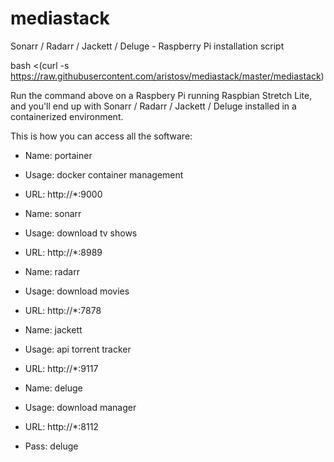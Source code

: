 # mediastack
Sonarr / Radarr / Jackett / Deluge - Raspberry Pi installation script

bash <(curl -s https://raw.githubusercontent.com/aristosv/mediastack/master/mediastack)

Run the command above on a Raspbery Pi running Raspbian Stretch Lite, and you'll end up with Sonarr / Radarr / Jackett / Deluge installed in a containerized environment.

This is how you can access all the software:

- Name: portainer
- Usage: docker container management
- URL: http://*:9000


- Name: sonarr
- Usage: download tv shows
- URL: http://*:8989


- Name: radarr
- Usage: download movies
- URL: http://*:7878


- Name: jackett
- Usage: api torrent tracker
- URL: http://*:9117


- Name: deluge
- Usage: download manager
- URL: http://*:8112
- Pass: deluge
